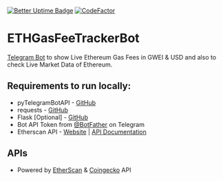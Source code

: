 [![Better Uptime Badge](https://betteruptime.com/status-badges/v1/monitor/9nh9.svg)](https://tgbots.advik.dev)
[![CodeFactor](https://www.codefactor.io/repository/github/devadvik/ethgasfeetrackerbot/badge)](https://www.codefactor.io/repository/github/devadvik/ethgasfeetrackerbot)

# ETHGasFeeTrackerBot
[Telegram Bot](https://telegram.dog/ETHGasFeeTrackerBot) to show Live Ethereum Gas Fees in GWEI & USD and also to check Live Market Data of Ethereum.

## Requirements to run locally:
  - pyTelegramBotAPI - [GitHub](https://github.com/eternnoir/pyTelegramBotAPI)
  - requests - [GitHub](https://github.com/psf/requests)
  - Flask [Optional] - [GitHub](https://github.com/pallets/flask)
  - Bot API Token from [@BotFather](https://t.me/BotFather) on Telegram
  - Etherscan API - [Website](https://etherscan.io/apis) | [API Documentation](https://docs.etherscan.io/)

## APIs
  - Powered by [EtherScan](https://etherscan.io/) & [Coingecko](https://coingecko.com) API
